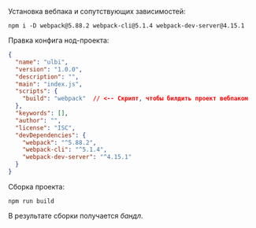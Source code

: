 

Установка вебпака и сопутствующих зависимостей:

```
npm i -D webpack@5.88.2 webpack-cli@5.1.4 webpack-dev-server@4.15.1
```

Правка конфига нод-проекта:

```json
{
  "name": "ulbi",
  "version": "1.0.0",
  "description": "",
  "main": "index.js",
  "scripts": {
    "build": "webpack"  // <-- Скрипт, чтобы билдить проект вебпаком
  },
  "keywords": [],
  "author": "",
  "license": "ISC",
  "devDependencies": {
    "webpack": "^5.88.2",
    "webpack-cli": "^5.1.4",
    "webpack-dev-server": "^4.15.1"
  }
}
```

Сборка проекта:

```
npm run build
```

В результате сборки получается *бандл*.